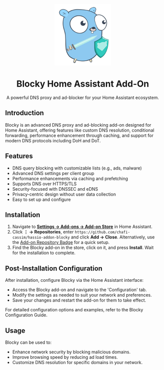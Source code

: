 <div align="center">
  <img height="200" src="https://github.com/0xERR0R/blocky/blob/main/docs/blocky.svg">
  <h1>Blocky Home Assistant Add-On</h1>
  <p>A powerful DNS proxy and ad-blocker for your Home Assistant ecosystem.</p>
</div>

## Introduction

Blocky is an advanced DNS proxy and ad-blocking add-on designed for Home Assistant, offering features like custom DNS resolution, conditional forwarding, performance enhancement through caching, and support for modern DNS protocols including DoH and DoT.

## Features

- DNS query blocking with customizable lists (e.g., ads, malware)
- Advanced DNS settings per client group
- Performance enhancements via caching and prefetching
- Supports DNS over HTTPS/TLS
- Security-focused with DNSSEC and eDNS
- Privacy-centric design without user data collection
- Easy to set up and configure

## Installation

1. Navigate to **[Settings → Add-ons → Add-on Store](https://my.home-assistant.io/redirect/supervisor_store/)** in Home Assistant.
2. Click **⋮ → Repositories**, enter `https://github.com/chafi-cassim/hassio-addon-blocky` and click **Add → Close**. Alternatively, use the [Add-on Repository Badge](https://my.home-assistant.io/redirect/supervisor_add_addon_repository/?repository_url=https%3A%2F%2Fgithub.com%2Frobocopklaus%2Fhassio-addon-blocky) for a quick setup.
3. Find the Blocky add-on in the store, click on it, and press **Install**. Wait for the installation to complete.

## Post-Installation Configuration

After installation, configure Blocky via the Home Assistant interface:

- Access the Blocky add-on and navigate to the 'Configuration' tab.
- Modify the settings as needed to suit your network and preferences.
- Save your changes and restart the add-on for them to take effect.

For detailed configuration options and examples, refer to the Blocky Configuration Guide.

## Usage

Blocky can be used to:

- Enhance network security by blocking malicious domains.
- Improve browsing speed by reducing ad load times.
- Customize DNS resolution for specific domains in your network.

